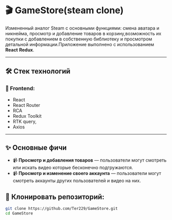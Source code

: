 # 🎬 GameStore(steam clone)

Измененный аналог Steam с основными функциями: смена аватара и никнейма, просмотр и добавление товаров в корзину,возможность их покупки с добавлением в собственную библиотеку и просмотром детальной информации.Приложение выполнено с использованием **React** **Redux**.

---

## 🛠️ Стек технологий

### 🧠 Frontend:

- React
- React Router
- RCA
- Redux Toolkit
- RTK query,
- Axios

---

## ✨ Основные фичи

- 📹 **Просмотр и добавления товаров** — пользователи могут смотреть или искать видео которые бесконечно подгружаются.
- 📹 **Просмотр и изменение своего аккаунта** — пользователи могут смотреть  аккаунты других пользователей и видео на них.

## 🔧 Клонировать репозиторий:

```bash
git clone https://github.com/Ter229/GameStore.git
cd GameStore

```

